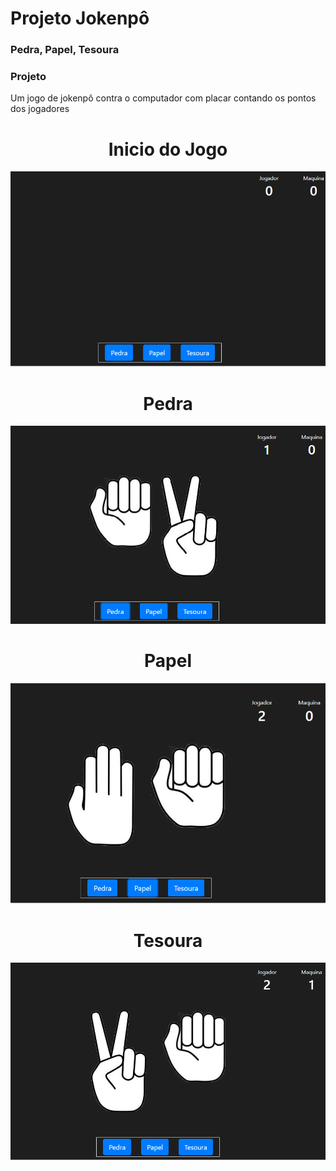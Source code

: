 # Projeto Jokenpô
 ### Pedra, Papel, Tesoura
 
 ### Projeto
 Um jogo de jokenpô contra o computador com placar contando os pontos dos jogadores

<div align="center">

<h1 align="center">Inicio do Jogo</h1>

![imagem-inicial](./jokempo/src/assets/Imagens-Projeto-Jokenpo/Primeira-Imagem-Sem-Pontos.png)

</div>

<div align="center">

<h1 align="center">Pedra</h1>

![imagem-pedra](./jokempo/src/assets/Imagens-Projeto-Jokenpo/Imagem-Pedra-Ponto-Jogador.png)

</div>

<div align="center">

<h1 align="center">Papel</h1>

![imagem-papel](./jokempo/src/assets/Imagens-Projeto-Jokenpo/Imagem-Papel-Ponto-Jogador.png)

</div>

<div align="center">

<h1 align="center">Tesoura</h1>

![imagem-tesoura](./jokempo/src/assets/Imagens-Projeto-Jokenpo/Imagem-Tesoura-Ponto-Jogador.png)

</div>



